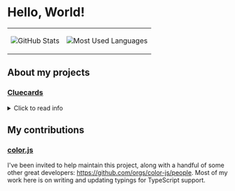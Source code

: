 # Hello, World!

<!-- Unfortunately I can't find a better way than this to vertically align two images with GitHub markdown -->
<table><tr><td valign="center">

![GitHub Stats](https://github-readme-stats.vercel.app/api?username=MysteryBlokHed&theme=dracula&include_all_commits=true)

</td><td valign="center">

![Most Used Languages](https://github-readme-stats.vercel.app/api/top-langs?username=MysteryBlokHed&theme=dracula&layout=compact)

</td></tr></table>

## About my projects

### [Cluecards](https://github.com/MysteryBlokHed/cluecards)

<details>
<summary>Click to read info</summary>

At first I thought this project was going to be relatively simple to implement,
but it ended up being pretty challenging (but fun) to do.
The difficulty here was actually in the discovery of inference methods, rather than their implementation.

This was my first time learing and applying set theory, although it wasn't until
_after_ I had started work on the inference logic that I realized how much it applied to my work.
(Speaking of: I've also tried to document the theory/proof behind what my code does on
[a page in that repo](https://github.com/MysteryBlokHed/cluecards/blob/main/Inference.md).
Hopefully it's as interesting to read as it was to write!)

I also decided to evenually port the core of the inference logic to Rust (via WebAssembly),
because I noticed performance issues for a feature to determine the most likely guilty cards
(since it just brute-forces all possible hand arrangements given the current data).
That was my first time using WASM.

After the initial port to Rust and the performance improvements that brought,
I started trying to to optimize my code way more.
I've managed to make it something like 30&times; faster than it was with the original TypeScript,
even while adding new and often complex inference methods.

</details>

## My contributions

### [color.js](https://github.com/color-js/color.js)

I've been invited to help maintain this project, along with a handful of some other great developers: <https://github.com/orgs/color-js/people>.
Most of my work here is on writing and updating typings for TypeScript support.
